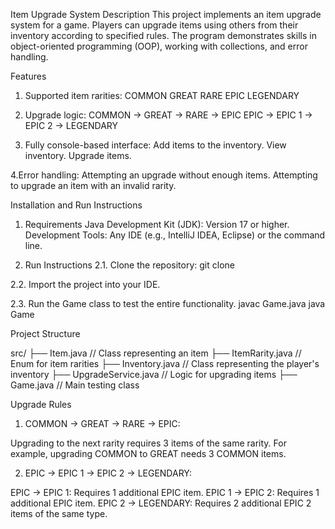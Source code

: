 Item Upgrade System
Description
This project implements an item upgrade system for a game. 
Players can upgrade items using others from their inventory according to specified rules. 
The program demonstrates skills in object-oriented programming (OOP), working with collections, and error handling.

Features
1. Supported item rarities:
COMMON
GREAT
RARE
EPIC
LEGENDARY

2. Upgrade logic:
COMMON → GREAT → RARE → EPIC
EPIC → EPIC 1 → EPIC 2 → LEGENDARY

3. Fully console-based interface:
Add items to the inventory.
View inventory.
Upgrade items.

4.Error handling:
Attempting an upgrade without enough items.
Attempting to upgrade an item with an invalid rarity.


Installation and Run Instructions

1. Requirements
Java Development Kit (JDK): Version 17 or higher.
Development Tools: Any IDE (e.g., IntelliJ IDEA, Eclipse) or the command line.

2. Run Instructions
2.1. Clone the repository:
git clone <repository-URL>

2.2. Import the project into your IDE.

2.3. Run the Game class to test the entire functionality.
javac Game.java
java Game


Project Structure

src/
├── Item.java               // Class representing an item
├── ItemRarity.java         // Enum for item rarities
├── Inventory.java          // Class representing the player's inventory
├── UpgradeService.java     // Logic for upgrading items
├── Game.java               // Main testing class


Upgrade Rules

1. COMMON → GREAT → RARE → EPIC:

Upgrading to the next rarity requires 3 items of the same rarity.
For example, upgrading COMMON to GREAT needs 3 COMMON items.

2. EPIC → EPIC 1 → EPIC 2 → LEGENDARY:

EPIC → EPIC 1: Requires 1 additional EPIC item.
EPIC 1 → EPIC 2: Requires 1 additional EPIC item.
EPIC 2 → LEGENDARY: Requires 2 additional EPIC 2 items of the same type.

